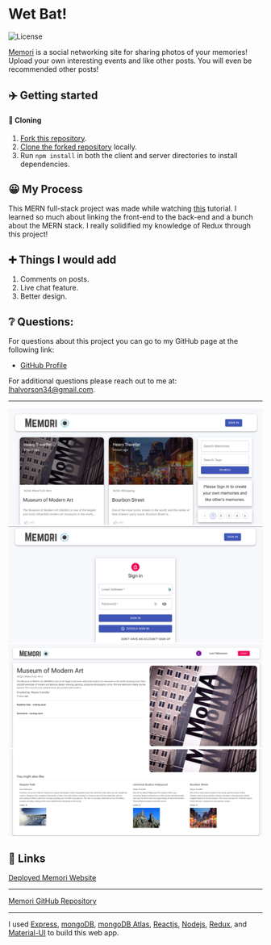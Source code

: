 # Wet Bat!

![License](https://img.shields.io/badge/license-MIT-blue.svg "License Badge")

[Memori](https://levimemori.netlify.app) is a social networking site for sharing photos of your memories! Upload your own interesting events and like other posts. You will even be recommended other posts!

## ✈️ Getting started

#### 🐑 Cloning

1. [Fork this repository](https://help.github.com/en/articles/fork-a-repo).
2. [Clone the forked repository](https://help.github.com/en/articles/cloning-a-repository) locally.
3. Run `npm install` in both the client and server directories to install dependencies.

## 😀 My Process

This MERN full-stack project was made while watching [this](https://www.youtube.com/watch?v=ngc9gnGgUdA&ab_channel=JavaScriptMastery) tutorial. I learned so much about linking the front-end to the back-end and a bunch about the MERN stack. I really solidified my knowledge of Redux through this project!

## ➕ Things I would add

1. Comments on posts.
2. Live chat feature.
3. Better design.

## ❔ Questions:

For questions about this project you can go to my GitHub page at the following link:

- [GitHub Profile](https://github.com/Halvosaurus34)

For additional questions please reach out to me at: lhalvorson34@gmail.com.

---

![Website Screenshot](./assets/home-capture.png)
![Website Screenshot](./assets/login-capture.png)
![Website Screenshot](./assets/top-post-capture.png)
![Website Screenshot](./assets/bottom-post-capture.png)

## 🎯 Links

[Deployed Memori Website](https://levimemori.netlify.app)

---

[Memori GitHub Repository](https://github.com/Halvosaurus34/memori)

---

I used [Express](https://www.npmjs.com/package/express), [mongoDB](https://www.mongodb.com/), [mongoDB Atlas](https://www.mongodb.com/), [Reactjs](https://reactjs.org/), [Nodejs](https://nodejs.org/en/), [Redux](https://redux.js.org/), and [Material-UI](https://material-ui.com/) to build this web app.
